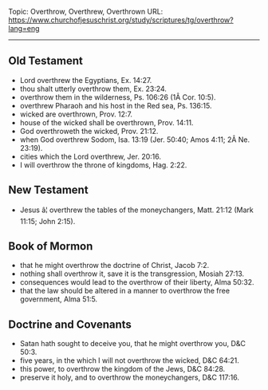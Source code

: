 Topic: Overthrow, Overthrew, Overthrown
URL: https://www.churchofjesuschrist.org/study/scriptures/tg/overthrow?lang=eng

---

## Old Testament

- Lord overthrew the Egyptians, Ex. 14:27.
- thou shalt utterly overthrow them, Ex. 23:24.
- overthrow them in the wilderness, Ps. 106:26 (1Â Cor. 10:5).
- overthrew Pharaoh and his host in the Red sea, Ps. 136:15.
- wicked are overthrown, Prov. 12:7.
- house of the wicked shall be overthrown, Prov. 14:11.
- God overthroweth the wicked, Prov. 21:12.
- when God overthrew Sodom, Isa. 13:19 (Jer. 50:40; Amos 4:11; 2Â Ne. 23:19).
- cities which the Lord overthrew, Jer. 20:16.
- I will overthrow the throne of kingdoms, Hag. 2:22.

## New Testament

- Jesus â¦ overthrew the tables of the moneychangers, Matt. 21:12 (Mark 11:15; John 2:15).

## Book of Mormon

- that he might overthrow the doctrine of Christ, Jacob 7:2.
- nothing shall overthrow it, save it is the transgression, Mosiah 27:13.
- consequences would lead to the overthrow of their liberty, Alma 50:32.
- that the law should be altered in a manner to overthrow the free government, Alma 51:5.

## Doctrine and Covenants

- Satan hath sought to deceive you, that he might overthrow you, D&C 50:3.
- five years, in the which I will not overthrow the wicked, D&C 64:21.
- this power, to overthrow the kingdom of the Jews, D&C 84:28.
- preserve it holy, and to overthrow the moneychangers, D&C 117:16.

